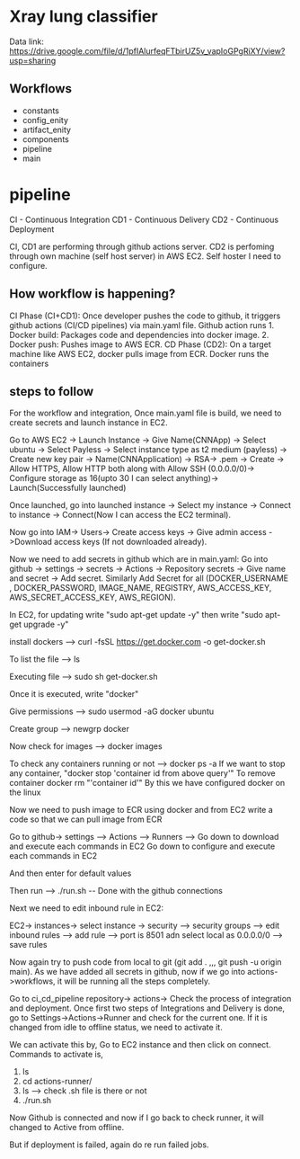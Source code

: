 # Xray lung classifier

Data link: https://drive.google.com/file/d/1pfIAlurfeqFTbirUZ5v_vapIoGPgRiXY/view?usp=sharing


## Workflows

- constants
- config_enity
- artifact_enity
- components
- pipeline
- main


# pipeline
CI - Continuous Integration
CD1 - Continuous Delivery
CD2 - Continuous Deployment

CI, CD1 are performing through github actions server.
CD2 is perfoming through own machine (self host server) in AWS EC2. Self hoster I need to configure.

## How workflow is happening?
CI Phase (CI+CD1):
    Once developer pushes the code to github, it triggers github actions (CI/CD pipelines) via main.yaml file. Github action runs 
        1. Docker build: Packages code and dependencies into docker image.
        2. Docker push: Pushes image to AWS ECR.
CD Phase (CD2):
    On a target machine like AWS EC2, docker pulls image from ECR. Docker runs the containers

## steps to follow

For the workflow and integration, Once main.yaml file is build, we need to create secrets and launch instance in EC2.

Go to AWS EC2 -> Launch Instance -> Give Name(CNNApp) -> Select ubuntu -> Select Payless -> Select instance type as t2 medium (payless) -> Create new key pair -> Name(CNNApplication) -> RSA-> .pem -> Create -> Allow HTTPS, Allow HTTP both along with Allow SSH (0.0.0.0/0)-> Configure storage as 16(upto 30 I can select anything)-> Launch(Successfully launched)

Once launched, go into launched instance -> Select my instance -> Connect to instance -> Connect(Now I can access the EC2 terminal).

Now go into IAM-> Users-> Create access keys -> Give admin access ->Download access keys (If not downloaded already).

Now we need to add secrets in github which are in main.yaml:
Go into github -> settings -> secrets -> Actions -> Repository secrets -> Give name and secret -> Add secret. Similarly Add Secret for all (DOCKER_USERNAME , DOCKER_PASSWORD, IMAGE_NAME, REGISTRY, AWS_ACCESS_KEY, AWS_SECRET_ACCESS_KEY, AWS_REGION).

In EC2, for updating write "sudo apt-get update -y" 
then write "sudo apt-get upgrade -y"

install dockers --> curl -fsSL https://get.docker.com -o get-docker.sh

To list the file --> ls

Executing file --> sudo sh get-docker.sh

Once it is executed, write "docker" 

Give permissions --> sudo usermod -aG docker ubuntu

Create group --> newgrp docker

Now check for images --> docker images

To check any containers running or not --> docker ps -a
If we want to stop any container, "docker stop 'container id from above query'"
To remove container docker rm "'container id'"
By this we have configured docker on the linux

Now we need to push image to ECR using docker and from EC2 write a code so that we can pull image from ECR

Go to github-> settings --> Actions --> Runners --> Go down to download and execute each commands in EC2
Go down to configure and execute each commands in EC2

And then enter for default values

Then run --> ./run.sh -- Done with the github connections

Next we need to edit inbound rule in EC2:

EC2-> instances-> select instance -> security --> security groups --> edit inbound rules --> add rule --> port is 8501 adn select local as 0.0.0.0/0 --> save rules

Now again try to push code from local to git (git add . ,,, git push -u origin main). As we have added all secrets in github, now if we go into actions->workflows, it will be running all the steps
completely.

Go to ci_cd_pipeline repository-> actions-> Check the process of integration and deployment. Once first two steps of Integrations and Delivery is done, go to Settings->Actions->Runner and check for the current one. If it is changed from idle to offline status, we need to activate it.

We can activate this by, Go to EC2 instance and then click on connect. Commands to activate is,

1. ls
2. cd actions-runner/
3. ls --> check .sh file is there or not
4. ./run.sh

Now Github is connected and now if I go back to check runner, it will changed to Active from offline.

But if deployment is failed, again do re run failed jobs.
